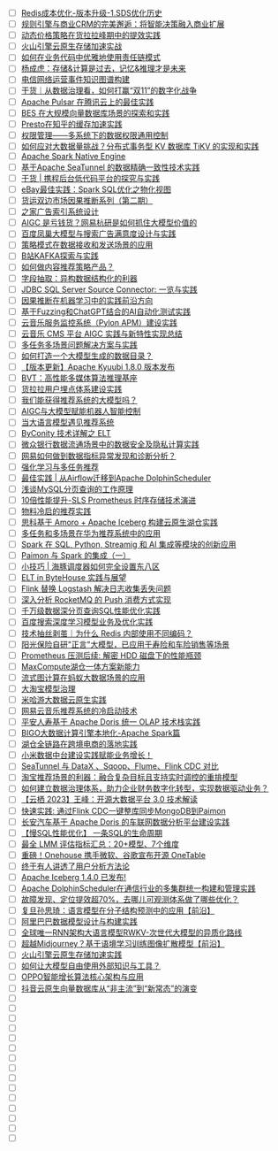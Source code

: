 - [ ] [Redis成本优化-版本升级-1.SDS优化历史](https://mp.weixin.qq.com/s/BMgOyaC53i_QR9iFwlLUww)
- [ ] [规则引擎与商业CRM的完美邂逅：将智能决策融入商业扩展](https://mp.weixin.qq.com/s/-o-JsqgXkaYmF7dlcQOlaA)
- [ ] [动态价格策略在货拉拉峰期中的提效实践](https://mp.weixin.qq.com/s/W7CKuDDS4yLk05eg5JPEog)
- [ ] [火山引擎云原生存储加速实战](https://mp.weixin.qq.com/s/lo6kEPmqJSSLUS6ZJs6EDw)
- [ ] [如何在业务代码中优雅地使用责任链模式](https://mp.weixin.qq.com/s/rsQh9tKGDEJTzq7UCwvlfw)
- [ ] [杨成虎：存储&计算是过去，记忆&推理才是未来](https://mp.weixin.qq.com/s/o6CSIHy8j84VY7gCehsOjw)
- [ ] [电信网络运营事件知识图谱构建](https://mp.weixin.qq.com/s/ElZlajiXyTLfNPVB070-qg)
- [ ] [干货｜从数据治理看，如何打赢“双11”的数字化战争](https://mp.weixin.qq.com/s/YrIfKQ9RG99lVQDA36CgrA)
- [ ] [Apache Pulsar 在腾讯云上的最佳实践](https://mp.weixin.qq.com/s/Y8Mad6K_NlanwVeCsJ4YJw)
- [ ] [BES 在大规模向量数据库场景的探索和实践](https://mp.weixin.qq.com/s/ChuNZWy9Iblq_-XRXpAgQA)
- [ ] [Presto在知乎的缓存加速实践](https://mp.weixin.qq.com/s/DqoIO-Fve51F_0cfCJv5Uw)
- [ ] [权限管理——多系统下的数据权限通用控制](https://mp.weixin.qq.com/s/O2THu2T-DsvKb2Nd69g5Rw)
- [ ] [如何应对大数据量挑战？分布式事务型 KV 数据库 TiKV 的实现和实践](https://mp.weixin.qq.com/s/P5Nnt_b61_XP50M6Mzu69g)
- [ ] [Apache Spark Native Engine](https://mp.weixin.qq.com/s/WJ67a0JbBmabeZ0xQs66xg)
- [ ] [基于Apache SeaTunnel 的数据精确一致性技术实践](https://mp.weixin.qq.com/s/cn9QCS-o8fYkilPHUoT_9g)
- [ ] [干货 | 携程后台低代码平台的探究与实践](https://mp.weixin.qq.com/s/vvHAx1U2O6zFlFxBNZPX7w)
- [ ] [eBay最佳实践：Spark SQL优化之物化视图](https://mp.weixin.qq.com/s/qVXBVGTbVA3Sehm_65FeQA)
- [ ] [货运双边市场因果推断系列（第二期）](https://mp.weixin.qq.com/s/W5rS9RaODZeANBdBXTqiZg)
- [ ] [之家广告索引系统设计](https://mp.weixin.qq.com/s/qy-v70av-G6yZzQ7sxyC_A)
- [ ] [AIGC 是亏钱货？网易杭研是如何抓住大模型价值的](https://mp.weixin.qq.com/s/U6stBqCEhsOarSubm_4Orw)
- [ ] [百度凤巢大模型与搜索广告满意度设计与实践](https://mp.weixin.qq.com/s/XEFtoU6J6j6pzai8ww9HGA)
- [ ] [策略模式在数据接收和发送场景的应用](https://mp.weixin.qq.com/s/dlcz70RaRo7yHEsPbJwQHg)
- [ ] [B站KAFKA探索与实践](https://mp.weixin.qq.com/s/IQ2h_iwg8esXuH_jG1St_w)
- [ ] [如何做内容推荐策略产品？](https://mp.weixin.qq.com/s/Pa0RuJJRWsMeXNLab8qHsQ)
- [ ] [字段抽取：异构数据结构化的利器](https://mp.weixin.qq.com/s/9epouQLjPnXQeogi_juEwA)
- [ ] [JDBC SQL Server Source Connector: 一览与实践](https://mp.weixin.qq.com/s/Pb5v6exsE1ZZb3h3xVgKzQ)
- [ ] [因果推断在机器学习中的实践前沿方向](https://mp.weixin.qq.com/s/VJJsenWrSFC8mCh3Y4fZAA)
- [ ] [基于Fuzzing和ChatGPT结合的AI自动化测试实践](https://mp.weixin.qq.com/s/x9MI-53Zd6GNWBT4Fc5-Yg)
- [ ] [云音乐服务监控系统（Pylon APM）建设实践](https://mp.weixin.qq.com/s/URd6TJNrrLCuOcpCqkZGYQ)
- [ ] [云音乐 CMS 平台 AIGC 实践与新特性实现总结](https://mp.weixin.qq.com/s/f2A6r5dVSBwDO_h27dlj6A)
- [ ] [多任务多场景问题解决方案与实践](https://mp.weixin.qq.com/s/mA0X1GyQw0kTvCyA0zBBwA)
- [ ] [如何打造一个大模型生成的数据目录？](https://mp.weixin.qq.com/s/3X-u6QrziP8cQGngZkcfBw)
- [ ] [【版本更新】Apache Kyuubi 1.8.0 版本发布](https://mp.weixin.qq.com/s/8PqwG5jrL2r5PXQRMxAhOA)
- [ ] [BVT：高性能多媒体算法推理基座](https://mp.weixin.qq.com/s/Pw2oHLyCY6VqWzY-TmUCrg)
- [ ] [货拉拉用户埋点体系建设实践](https://mp.weixin.qq.com/s/3MAqvGeD4xeHfe--YZmiBg)
- [ ] [我们能获得推荐系统的大模型吗？](https://mp.weixin.qq.com/s/-IxeMm6cm69DrrQav9uo_Q)
- [ ] [AIGC与大模型赋能机器人智能控制](https://mp.weixin.qq.com/s/ZlLhMdpgbJfWzmcFBYBi9A)
- [ ] [当大语言模型遇见推荐系统](https://mp.weixin.qq.com/s/7hUyLswEDBj6NIQOLjFZZQ)
- [ ] [ByConity 技术详解之 ELT](https://mp.weixin.qq.com/s/CGCgcW03mO5cQu213sIjUg)
- [ ] [微众银行数据流通场景中的数据安全及隐私计算实践](https://mp.weixin.qq.com/s/2wXG-XRv8TeMVkD6CNgDvA)
- [ ] [网易如何做到数据指标异常发现和诊断分析？](https://mp.weixin.qq.com/s/wr9XvBNRBeKfp6acxkXc2A)
- [ ] [强化学习与多任务推荐](https://mp.weixin.qq.com/s/nHvPapF70aPjUf1vmGE2zA)
- [ ] [最佳实践 | 从Airflow迁移到Apache DolphinScheduler](https://mp.weixin.qq.com/s/JkVelpIGHRt_0J__9apBuA)
- [ ] [浅谈MySQL分页查询的工作原理](https://mp.weixin.qq.com/s/ta6eQ7_Ramm-JZAZIl-v1Q)
- [ ] [10倍性能提升-SLS Prometheus 时序存储技术演进](https://mp.weixin.qq.com/s/S_hljihLSAFbrJe1Rdz2gA)
- [ ] [物料冷启的推荐实践](https://mp.weixin.qq.com/s/R3h_XHB2YP6nWhiRChWg9w)
- [ ] [思科基于 Amoro + Apache Iceberg 构建云原生湖仓实践](https://mp.weixin.qq.com/s/ao-JfmyhKJ_2OqdBHeGTSA)
- [ ] [多任务和多场景在华为推荐系统中的应用](https://mp.weixin.qq.com/s/_c7xO71NEE2n_-RbtRKItA)
- [ ] [Spark 在 SQL, Python, Streamig 和 AI 集成等模块的创新应用](https://mp.weixin.qq.com/s/re2j52OwtEDX2HfBGx6vrA)
- [ ] [Paimon 与 Spark 的集成（一）](https://mp.weixin.qq.com/s/mfiXdpsMTKGa6N-xVMfqPw)
- [ ] [小技巧 | 海豚调度器如何完全设置东八区](https://mp.weixin.qq.com/s/CGF6irY2BrrOCoKz9mWAaQ)
- [ ] [ELT in ByteHouse 实践与展望](https://mp.weixin.qq.com/s/1-IRZRJ04zFMP7SNm60G9A)
- [ ] [Flink 替换 Logstash 解决日志收集丢失问题](https://mp.weixin.qq.com/s/x_PijFmGfosFnFR_JC3n_A)
- [ ] [深入分析 RocketMQ 的 Push 消费方式实现](https://mp.weixin.qq.com/s/5szmGGpVFHvBlsShEQMJ9g)
- [ ] [千万级数据深分页查询SQL性能优化实践](https://mp.weixin.qq.com/s/2o54GvYJKHArVk-NEiE2Tw)
- [ ] [百度搜索深度学习模型业务及优化实践](https://mp.weixin.qq.com/s/E0ctQoT0P1D6hxHeyAmG0Q)
- [ ] [技术抽丝剥茧｜为什么 Redis 内部使用不同编码？](https://mp.weixin.qq.com/s/7npeAo6GB_Tj3rFUtvMwow)
- [ ] [阳光保险自研"正言"大模型，已应用于寿险和车险销售等场景](https://mp.weixin.qq.com/s/4w7nMKIdov0v-tNHjkee7A)
- [ ] [Prometheus 压测后续: 解密 HDD 磁盘下的性能瓶颈](https://mp.weixin.qq.com/s/hxN9638n1W2nTfVjXiSQpA)
- [ ] [MaxCompute湖仓一体方案新能力](https://mp.weixin.qq.com/s/cW13TU4vKwphvV6TUUSyxw)
- [ ] [流式图计算在蚂蚁大数据场景的应用](https://mp.weixin.qq.com/s/hdMEYOS3B7TB87wtTUTioA)
- [ ] [大淘宝模型治理](https://mp.weixin.qq.com/s/XCmW81-7Pb4AEdcwuCNxkg)
- [ ] [米哈游大数据云原生实践](https://mp.weixin.qq.com/s/VTV9J6J1J-KZlYO79M_J4g)
- [ ] [网易云音乐推荐系统的冷启动技术](https://mp.weixin.qq.com/s/EDkoe3nxvQ_24nxC8ktd7g)
- [ ] [平安人寿基于 Apache Doris 统一 OLAP 技术栈实践](https://mp.weixin.qq.com/s/nOaJA421bbWzckRtYkyyTA)
- [ ] [BIGO大数据计算引擎本地化-Apache Spark篇](https://mp.weixin.qq.com/s/8d7CwoGGbrK5_mkIZuf1eg)
- [ ] [湖仓全链路在跨境电商的落地实践](https://mp.weixin.qq.com/s/nRXWhT3JI0FbPK4EYK1i7w)
- [ ] [小米数据中台建设实践赋能业务增长！](https://mp.weixin.qq.com/s/nhc_gDPkesTxe62cSmESJg)
- [ ] [SeaTunnel 与 DataX 、Sqoop、Flume、Flink CDC 对比](https://mp.weixin.qq.com/s/ayQIz7ImOI_IhaOmMB5pnA)
- [ ] [淘宝推荐场景的利器：融合复杂目标且支持实时调控的重排模型](https://mp.weixin.qq.com/s/kRmTthX9jLB8sHC32UJWfw)
- [ ] [如何建立数据治理体系，助力企业财务数字化转型，实现数据驱动业务？](https://mp.weixin.qq.com/s/louJXtPEpY1whupqHA-F3g)
- [ ] [【云栖 2023】王峰：开源大数据平台 3.0 技术解读](https://mp.weixin.qq.com/s/iEAl4qk2pkabCi-vfOBRyA)
- [ ] [快速实践: 通过Flink CDC一键整库同步MongoDB到Paimon](https://mp.weixin.qq.com/s/6RVChTNiAfeUfjHRCCqFyw)
- [ ] [长安汽车基于 Apache Doris 的车联网数据分析平台建设实践](https://mp.weixin.qq.com/s/ocxxFle381s7xNkUsvGH5g)
- [ ] [【慢SQL性能优化】 一条SQL的生命周期](https://mp.weixin.qq.com/s/2UoKIC_7KzJZC2Nta9HcCA)
- [ ] [最全 LMM 评估指标汇总：20+模型、7个维度](https://mp.weixin.qq.com/s/b3ffGKTgLE0H1O55QFNzxg)
- [ ] [重磅！Onehouse 携手微软、谷歌宣布开源 OneTable](https://mp.weixin.qq.com/s/XuxyBKawPolj99gBJVi_Bw)
- [ ] [终于有人讲透了用户分析方法论](https://mp.weixin.qq.com/s/TKDgLbEQ3aeZVIo2gTbjIg)
- [ ] [Apache Iceberg 1.4.0 已发布!](https://mp.weixin.qq.com/s/Iis5qC50kqOMeGqjY44WXw)
- [ ] [Apache DolphinScheduler在通信行业的多集群统一构建和管理实践](https://mp.weixin.qq.com/s/GFN5hDgYDyxNhlZALy8ktA)
- [ ] [故障发现、定位提效超70%，去哪儿可观测体系做了哪些优化？](https://mp.weixin.qq.com/s/BljcrAuXCsO6_gqd1A67iw)
- [ ] [复旦孙思琦：语言模型在分子结构预测中的应用【前沿】](https://mp.weixin.qq.com/s/-ZhWsDR_I7e9vVmKh1tAtg)
- [ ] [阿里巴巴数据模型设计与构建实践](https://mp.weixin.qq.com/s/jv_5gvPc6BgxVeYxmr97zg)
- [ ] [全球唯一RNN架构大语言模型RWKV-次世代大模型的异质化路线](https://mp.weixin.qq.com/s/F2215Nzt1GFjmjdfc8s3jA)
- [ ] [超越Midjourney？基于语境学习训练图像扩散模型【前沿】](https://mp.weixin.qq.com/s/KOYH74IfXSsc2SsYzHJdGQ)
- [ ] [火山引擎云原生存储加速实践](https://mp.weixin.qq.com/s/gxxsqblCCJ1Yj0va4Ff3Ow)
- [ ] [如何让大模型自由使用外部知识与工具？](https://mp.weixin.qq.com/s/QwKfIwhUKaIWREdbcesJ-w)
- [ ] [OPPO智能增长算法核心架构与应用](https://mp.weixin.qq.com/s/EopXpNV96KtAfKTULvAI_Q)
- [ ] [抖音云原生向量数据库从“非主流”到“新常态”的演变](https://mp.weixin.qq.com/s/S77IQweWgmtPOsma4yCk1Q)
- [ ] []()
- [ ] []()
- [ ] []()
- [ ] []()
- [ ] []()
- [ ] []()
- [ ] []()
- [ ] []()
- [ ] []()
- [ ] []()
- [ ] []()
- [ ] []()
- [ ] []()
- [ ] []()
- [ ] []()
